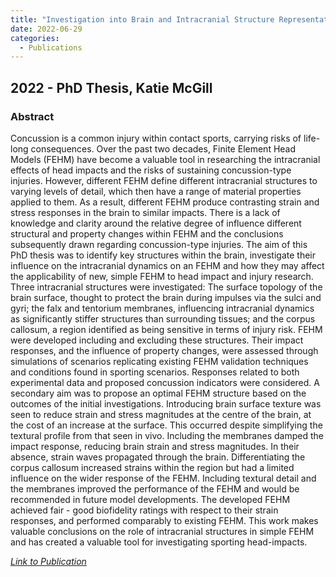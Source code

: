 ```yaml
---
title: "Investigation into Brain and Intracranial Structure Representations in FE Head Models"
date: 2022-06-29
categories:
  - Publications
---
```


## 2022 - PhD Thesis, Katie McGill


### Abstract

Concussion is a common injury within contact sports, carrying risks of life-long consequences. Over the past two decades, Finite Element Head Models (FEHM) have become a valuable tool in researching the intracranial effects of head impacts and the risks of sustaining concussion-type injuries. However, different FEHM define different intracranial structures to varying levels of detail, which then have a range of material properties applied to them. As a result, different FEHM produce contrasting strain and stress responses in the brain to similar impacts. There is a lack of knowledge and clarity around the relative degree of influence different structural and property changes within FEHM and the conclusions subsequently drawn regarding concussion-type injuries. The aim of this PhD thesis was to identify key structures within the brain, investigate their influence on the intracranial dynamics on an FEHM and how they may affect the applicability of new, simple FEHM to head impact and injury research. Three intracranial structures were investigated: The surface topology of the brain surface, thought to protect the brain during impulses via the sulci and gyri; the falx and tentorium membranes, influencing intracranial dynamics as significantly stiffer structures than surrounding tissues; and the corpus callosum, a region identified as being sensitive in terms of injury risk. FEHM were developed including and excluding these structures. Their impact responses, and the influence of property changes, were assessed through simulations of scenarios replicating existing FEHM validation techniques and conditions found in sporting scenarios. Responses related to both experimental data and proposed concussion indicators were considered. A secondary aim was to propose an optimal FEHM structure based on the outcomes of the initial investigations. Introducing brain surface texture was seen to reduce strain and stress magnitudes at the centre of the brain, at the cost of an increase at the surface. This occurred despite simplifying the textural profile from that seen in vivo. Including the membranes damped the impact response, reducing brain strain and stress magnitudes. In their absence, strain waves propagated through the brain. Differentiating the corpus callosum increased strains within the region but had a limited influence on the wider response of the FEHM. Including textural detail and the membranes improved the performance of the FEHM and would be recommended in future model developments. The developed FEHM achieved fair - good biofidelity ratings with respect to their strain responses, and performed comparably to existing FEHM. This work makes valuable conclusions on the role of intracranial structures in simple FEHM and has created a valuable tool for investigating sporting head-impacts.


[<em>Link to Publication</em>](https://era.ed.ac.uk/handle/1842/39293)